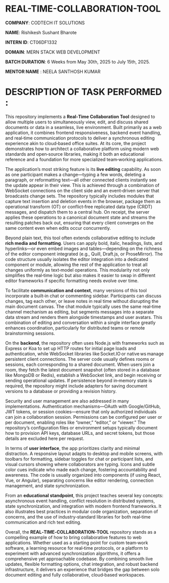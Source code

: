 # REAL-TIME-COLLABORATION-TOOL

**COMPANY**: CODTECH IT SOLUTIONS

**NAME**: Rishikesh Sushant Bharote

**INTERN ID**: CT06DF1332

**DOMAIN**: MERN STACK WEB DEVELOPMENT

**BATCH DURATION**: 6 Weeks from May 30th, 2025 to July 15th, 2025.    

**MENTOR NAME** : NEELA SANTHOSH KUMAR

# DESCRIPTION OF TASK PERFORMED : 

This repository implements a **Real‑Time Collaboration Tool** designed to allow multiple users to simultaneously view, edit, and discuss shared documents or data in a seamless, live environment. Built primarily as a web application, it combines frontend responsiveness, backend event handling, and real‑time communication protocols to deliver a synchronous editing experience akin to cloud‑based office suites. At its core, the project demonstrates how to architect a collaborative platform using modern web standards and open‑source libraries, making it both an educational reference and a foundation for more specialized team‑working applications.

The application’s most striking feature is its **live editing** capability. As soon as one participant makes a change—typing a few words, deleting a paragraph, or reformatting text—all other connected clients instantly see the update appear in their view. This is achieved through a combination of WebSocket connections on the client side and an event‑driven server that broadcasts change sets. The repository typically includes modules that capture text insertion and deletion events in the browser, package them as operational transform (OT) or conflict‑free replicated data type (CRDT) messages, and dispatch them to a central hub. On receipt, the server applies these operations to a canonical document state and streams the resulting patches back out, ensuring that every client converges on the same content even when edits occur concurrently.

Beyond plain text, this tool often extends collaborative editing to include **rich media and formatting**. Users can apply bold, italic, headings, lists, and hyperlinks—or even embed images and tables—depending on the richness of the editor component integrated (e.g., Quill, Draft.js, or ProseMirror). The code structure usually isolates the editor integration into a dedicated component or module, allowing the rest of the application to treat all changes uniformly as text‑model operations. This modularity not only simplifies the real‑time logic but also makes it easier to swap in different editor frameworks if specific formatting needs evolve over time.

To facilitate **communication and context**, many versions of this tool incorporate a built‑in chat or commenting sidebar. Participants can discuss changes, tag each other, or leave notes in real time without disrupting the main document canvas. The chat module typically uses the same real‑time channel mechanism as editing, but segments messages into a separate data stream and renders them alongside timestamps and user avatars. This combination of editing and conversation within a single interface greatly enhances coordination, particularly for distributed teams or remote brainstorming sessions.

On the **backend**, the repository often uses Node.js with frameworks such as Express or Koa to set up HTTP routes for initial page loads and authentication, while WebSocket libraries like Socket.IO or native ws manage persistent client connections. The server code usually defines rooms or sessions, each corresponding to a shared document. When users join a room, they fetch the latest document snapshot (often stored in a database like MongoDB or Redis), establish a WebSocket link, and begin receiving or sending operational updates. If persistence beyond in‑memory state is required, the repository might include adapters for saving document versions to a database or providing a revision history.

Security and user management are also addressed in many implementations. Authentication mechanisms—OAuth with Google/GitHub, JWT tokens, or session cookies—ensure that only authorized individuals can join a collaboration session. Permissions can be configured per user or per document, enabling roles like “owner,” “editor,” or “viewer.” The repository’s configuration files or environment setups typically document how to provision API keys, database URLs, and secret tokens, but those details are excluded here per request.

In terms of **user interface**, the app prioritizes clarity and minimal distraction. A responsive layout adapts to desktop and mobile screens, with toolbars for formatting, sidebar toggles for chat or participant lists, and visual cursors showing where collaborators are typing. Icons and subtle color cues indicate who made each change, fostering accountability and awareness. The code is usually organized into components (if using React, Vue, or Angular), separating concerns like editor rendering, connection management, and state synchronization.

From an **educational standpoint**, this project teaches several key concepts: asynchronous event handling, conflict resolution in distributed systems, state synchronization, and integration with modern frontend frameworks. It also illustrates best practices in modular code organization, separation of concerns, and the use of industry‑standard libraries for both real‑time communication and rich text editing.

Overall, the **REAL‑TIME‑COLLABORATION‑TOOL** repository stands as a compelling example of how to bring collaborative features to web applications. Whether used as a starting point for custom team‑work software, a learning resource for real‑time protocols, or a platform to experiment with advanced synchronization algorithms, it offers a comprehensive yet approachable codebase. By combining smooth live updates, flexible formatting options, chat integration, and robust backend infrastructure, it delivers an experience that bridges the gap between solo document editing and fully collaborative, cloud‑based workspaces.

